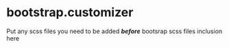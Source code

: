 # bootstrap.customizer
Put any scss files you need to be added **_before_** bootsrap scss files inclusion here 